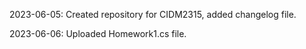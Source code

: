 2023-06-05: Created repository for CIDM2315, added changelog file.

2023-06-06: Uploaded Homework1.cs file.
